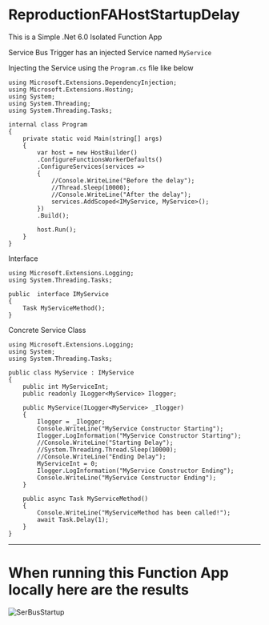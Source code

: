 # ReproductionFAHostStartupDelay

This is a Simple .Net 6.0 Isolated Function App

Service Bus Trigger has an injected Service named `MyService`

Injecting the Service using the `Program.cs` file like below

```Csharp
using Microsoft.Extensions.DependencyInjection;
using Microsoft.Extensions.Hosting;
using System;
using System.Threading;
using System.Threading.Tasks;

internal class Program
{
    private static void Main(string[] args)
    {
        var host = new HostBuilder()
        .ConfigureFunctionsWorkerDefaults()
        .ConfigureServices(services =>
        {
            //Console.WriteLine("Before the delay");
            //Thread.Sleep(10000);
            //Console.WriteLine("After the delay");
            services.AddScoped<IMyService, MyService>();
        })
        .Build();

        host.Run();
    }
}
```

Interface

```Csharp
using Microsoft.Extensions.Logging;
using System.Threading.Tasks;

public  interface IMyService
{
    Task MyServiceMethod();
}
```

Concrete Service Class

```Csharp
using Microsoft.Extensions.Logging;
using System;
using System.Threading.Tasks;

public class MyService : IMyService
{
    public int MyServiceInt;
    public readonly ILogger<MyService> Ilogger;

    public MyService(ILogger<MyService> _Ilogger)
    {
        Ilogger = _Ilogger;
        Console.WriteLine("MyService Constructor Starting");
        Ilogger.LogInformation("MyService Constructor Starting");
        //Console.WriteLine("Starting Delay");
        //System.Threading.Thread.Sleep(10000);
        //Console.WriteLine("Ending Delay");
        MyServiceInt = 0;
        Ilogger.LogInformation("MyService Constructor Ending");
        Console.WriteLine("MyService Constructor Ending");
    }

    public async Task MyServiceMethod()
    {
        Console.WriteLine("MyServiceMethod has been called!");
        await Task.Delay(1);
    }
}
```


---

# When running this Function App locally here are the results
![SerBusStartup](https://github.com/macavall/ReproductionFAHostStartupDelay/assets/43223084/b98e0cfe-e80c-4169-b5c9-7031988be9e0)




